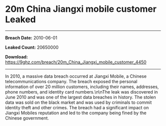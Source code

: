 # 20m China Jiangxi mobile customer Leaked

------------
**Breach Date:** 2010-06-01

**Leaked Count:** 20650000

**Download:** https://9ghz.com/breach/20m_China_Jiangxi_mobile_customer_4450

------------
In 2010, a massive data breach occurred at Jiangxi Mobile, a Chinese telecommunications company. The breach exposed the personal information of over 20 million customers, including their names, addresses, phone numbers, and identity card numbers.\n\nThe leak was discovered in June 2010 and was one of the largest data breaches in history. The stolen data was sold on the black market and was used by criminals to commit identity theft and other crimes. The breach had a significant impact on Jiangxi Mobiles reputation and led to the company being fined by the Chinese government.
